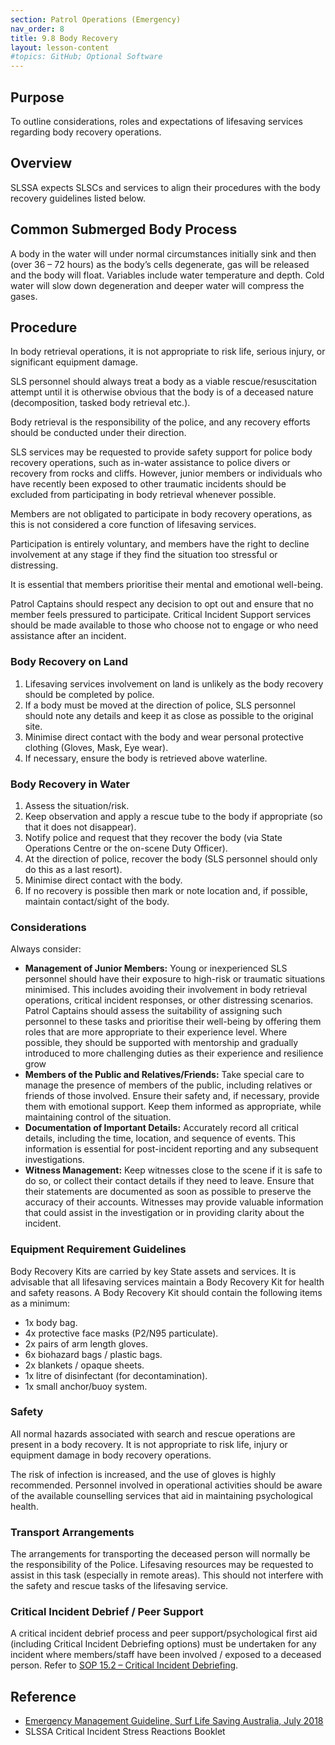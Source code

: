 ```yaml
---
section: Patrol Operations (Emergency)
nav_order: 8
title: 9.8 Body Recovery
layout: lesson-content
#topics: GitHub; Optional Software
---
```


## Purpose

To outline considerations, roles and expectations of lifesaving services regarding body recovery operations.

## Overview

SLSSA expects SLSCs and services to align their procedures with the body recovery guidelines listed below.

## Common Submerged Body Process

A body in the water will under normal circumstances initially sink and then (over 36 – 72 hours) as the body’s cells degenerate, gas will be released and the body will float. Variables include water temperature and depth. Cold water will slow down degeneration and deeper water will compress the gases.

## Procedure

In body retrieval operations, it is not appropriate to risk life, serious injury, or significant equipment damage.

SLS personnel should always treat a body as a viable rescue/resuscitation attempt until it is otherwise obvious that the body is of a deceased nature (decomposition, tasked body retrieval etc.).

Body retrieval is the responsibility of the police, and any recovery efforts should be conducted under their direction.

SLS services may be requested to provide safety support for police body recovery operations, such as in-water assistance to police divers or recovery from rocks and cliffs. However, junior members or individuals who have recently been exposed to other traumatic incidents should be excluded from participating in body retrieval whenever possible.

Members are not obligated to participate in body recovery operations, as this is not considered a core function of lifesaving services.

Participation is entirely voluntary, and members have the right to decline involvement at any stage if they find the situation too stressful or distressing.

It is essential that members prioritise their mental and emotional well-being.

Patrol Captains should respect any decision to opt out and ensure that no member feels pressured to participate. Critical Incident Support services should be made available to those who choose not to engage or who need assistance after an incident.

### Body Recovery on Land

1. Lifesaving services involvement on land is unlikely as the body recovery should be completed by police.
2. If a body must be moved at the direction of police, SLS personnel should note any details and keep it as close as possible to the original site.
3. Minimise direct contact with the body and wear personal protective clothing (Gloves, Mask, Eye wear).
4. If necessary, ensure the body is retrieved above waterline.

### Body Recovery in Water

1. Assess the situation/risk.
2. Keep observation and apply a rescue tube to the body if appropriate (so that it does not disappear).
3. Notify police and request that they recover the body (via State Operations Centre or the on-scene Duty Officer).
4. At the direction of police, recover the body (SLS personnel should only do this as a last resort).
5. Minimise direct contact with the body.
6. If no recovery is possible then mark or note location and, if possible, maintain contact/sight of the body.

### Considerations

Always consider:

- **Management of Junior Members:** Young or inexperienced SLS personnel should have their exposure to high-risk or traumatic situations minimised. This includes avoiding their involvement in body retrieval operations, critical incident responses, or other distressing scenarios. Patrol Captains should assess the suitability of assigning such personnel to these tasks and prioritise their well-being by offering them roles that are more appropriate to their experience level. Where possible, they should be supported with mentorship and gradually introduced to more challenging duties as their experience and resilience grow
- **Members of the Public and Relatives/Friends:** Take special care to manage the presence of members of the public, including relatives or friends of those involved. Ensure their safety and, if necessary, provide them with emotional support. Keep them informed as appropriate, while maintaining control of the situation.
- **Documentation of Important Details:** Accurately record all critical details, including the time, location, and sequence of events. This information is essential for post-incident reporting and any subsequent investigations.
- **Witness Management:** Keep witnesses close to the scene if it is safe to do so, or collect their contact details if they need to leave. Ensure that their statements are documented as soon as possible to preserve the accuracy of their accounts. Witnesses may provide valuable information that could assist in the investigation or in providing clarity about the incident.

### Equipment Requirement Guidelines

Body Recovery Kits are carried by key State assets and services. It is advisable that all lifesaving services maintain a Body Recovery Kit for health and safety reasons. A Body Recovery Kit should contain the following items as a minimum:

- 1x body bag.
- 4x protective face masks (P2/N95 particulate).
- 2x pairs of arm length gloves.
- 6x biohazard bags / plastic bags.
- 2x blankets / opaque sheets.
- 1x litre of disinfectant (for decontamination).
- 1x small anchor/buoy system.

### Safety

All normal hazards associated with search and rescue operations are present in a body recovery. It is not appropriate to risk life, injury or equipment damage in body recovery operations.

The risk of infection is increased, and the use of gloves is highly recommended. Personnel involved in operational activities should be aware of the available counselling services that aid in maintaining psychological health.

### Transport Arrangements

The arrangements for transporting the deceased person will normally be the responsibility of the Police. Lifesaving resources may be requested to assist in this task (especially in remote areas). This should not interfere with the safety and rescue tasks of the lifesaving service.

### Critical Incident Debrief / Peer Support

A critical incident debrief process and peer support/psychological first aid (including Critical Incident Debriefing options) must be undertaken for any incident where members/staff have been involved / exposed to a deceased person. Refer to [SOP 15.2 – Critical Incident Debriefing](#_15.2_Critical_Incident).

## Reference

- [Emergency Management Guideline, Surf Life Saving Australia, July 2018](https://members.sls.com.au/members/document_library/1/media/953)
- SLSSA Critical Incident Stress Reactions Booklet
